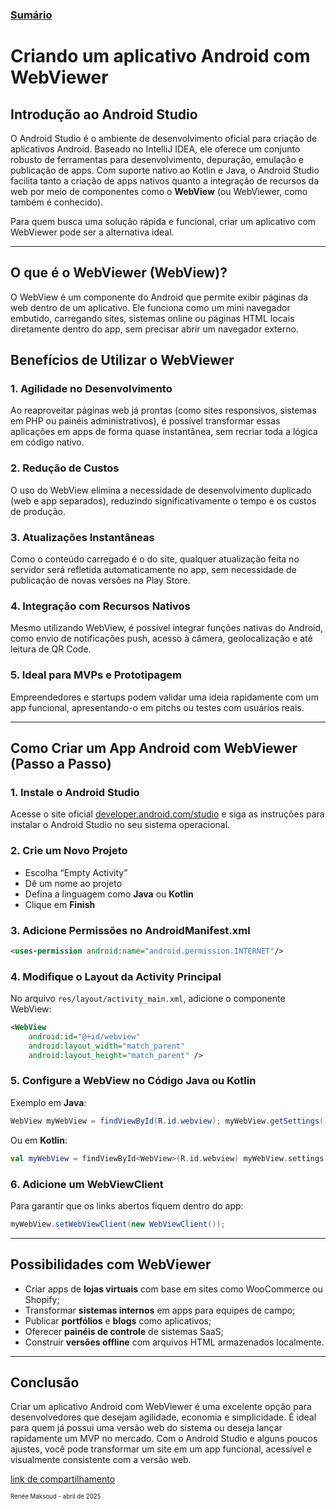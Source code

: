 ### [Sumário](<https://maksoud.github.io/Sumário>)

# Criando um aplicativo Android com WebViewer

## Introdução ao Android Studio

O Android Studio é o ambiente de desenvolvimento oficial para criação de aplicativos Android. Baseado no IntelliJ IDEA, ele oferece um conjunto robusto de ferramentas para desenvolvimento, depuração, emulação e publicação de apps. Com suporte nativo ao Kotlin e Java, o Android Studio facilita tanto a criação de apps nativos quanto a integração de recursos da web por meio de componentes como o **WebView** (ou WebViewer, como também é conhecido).

Para quem busca uma solução rápida e funcional, criar um aplicativo com WebViewer pode ser a alternativa ideal.

---
## O que é o WebViewer (WebView)?

O WebView é um componente do Android que permite exibir páginas da web dentro de um aplicativo. Ele funciona como um mini navegador embutido, carregando sites, sistemas online ou páginas HTML locais diretamente dentro do app, sem precisar abrir um navegador externo.

## Benefícios de Utilizar o WebViewer

### 1. **Agilidade no Desenvolvimento**

Ao reaproveitar páginas web já prontas (como sites responsivos, sistemas em PHP ou painéis administrativos), é possível transformar essas aplicações em apps de forma quase instantânea, sem recriar toda a lógica em código nativo.

### 2. **Redução de Custos**

O uso do WebView elimina a necessidade de desenvolvimento duplicado (web e app separados), reduzindo significativamente o tempo e os custos de produção.

### 3. **Atualizações Instantâneas**

Como o conteúdo carregado é o do site, qualquer atualização feita no servidor será refletida automaticamente no app, sem necessidade de publicação de novas versões na Play Store.

### 4. **Integração com Recursos Nativos**

Mesmo utilizando WebView, é possível integrar funções nativas do Android, como envio de notificações push, acesso à câmera, geolocalização e até leitura de QR Code.

### 5. **Ideal para MVPs e Prototipagem**

Empreendedores e startups podem validar uma ideia rapidamente com um app funcional, apresentando-o em pitchs ou testes com usuários reais.

---
## Como Criar um App Android com WebViewer (Passo a Passo)

### 1. **Instale o Android Studio**

Acesse o site oficial [developer.android.com/studio](https://developer.android.com/studio) e siga as instruções para instalar o Android Studio no seu sistema operacional.

### 2. **Crie um Novo Projeto**

- Escolha “Empty Activity”
- Dê um nome ao projeto
- Defina a linguagem como **Java** ou **Kotlin**
- Clique em **Finish**

### 3. **Adicione Permissões no AndroidManifest.xml**

```xml
<uses-permission android:name="android.permission.INTERNET"/>
```

### 4. **Modifique o Layout da Activity Principal**

No arquivo `res/layout/activity_main.xml`, adicione o componente WebView:

```xml
<WebView
	android:id="@+id/webview"
	android:layout_width="match_parent"
	android:layout_height="match_parent" />
```

### 5. **Configure a WebView no Código Java ou Kotlin**

Exemplo em **Java**:

```java
WebView myWebView = findViewById(R.id.webview); myWebView.getSettings().setJavaScriptEnabled(true); myWebView.loadUrl("https://seusite.com");
```

Ou em **Kotlin**:

```kotlin
val myWebView = findViewById<WebView>(R.id.webview) myWebView.settings.javaScriptEnabled = true myWebView.loadUrl("https://seusite.com")
```

### 6. **Adicione um WebViewClient**

Para garantir que os links abertos fiquem dentro do app:

```java
myWebView.setWebViewClient(new WebViewClient());
```

---
## Possibilidades com WebViewer

- Criar apps de **lojas virtuais** com base em sites como WooCommerce ou Shopify;
- Transformar **sistemas internos** em apps para equipes de campo;
- Publicar **portfólios** e **blogs** como aplicativos;
- Oferecer **painéis de controle** de sistemas SaaS;
- Construir **versões offline** com arquivos HTML armazenados localmente.

---
## Conclusão

Criar um aplicativo Android com WebViewer é uma excelente opção para desenvolvedores que desejam agilidade, economia e simplicidade. É ideal para quem já possui uma versão web do sistema ou deseja lançar rapidamente um MVP no mercado. Com o Android Studio e alguns poucos ajustes, você pode transformar um site em um app funcional, acessível e visualmente consistente com a versão web.


[link de compartilhamento](<https://maksoud.github.io/Produtos%20Digitais/Criando%20um%20aplicativo%20Android%20com%20WebViewer>)

<sup><sub>
Renée Maksoud - abril de 2025
</sub></sup>